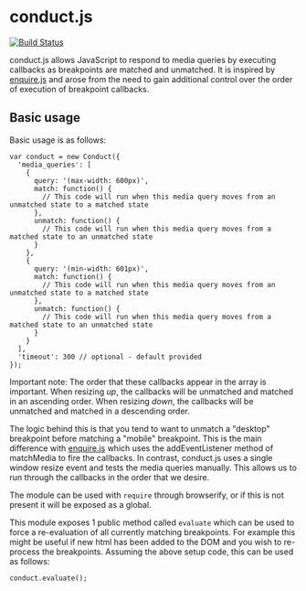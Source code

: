 conduct.js
==========
[![Build Status](https://travis-ci.org/cxpartners/conduct.js.svg)](https://travis-ci.org/cxpartners/conduct.js)

conduct.js allows JavaScript to respond to media queries by executing callbacks as breakpoints are matched and unmatched. It is inspired by [enquire.js](https://github.com/WickyNilliams/enquire.js/) and arose from the need to gain additional control over the order of execution of breakpoint callbacks.

Basic usage
-----------
Basic usage is as follows:

    var conduct = new Conduct({
      'media_queries': [
        {
          query: '(max-width: 600px)',
          match: function() {
            // This code will run when this media query moves from an unmatched state to a matched state
          },
          unmatch: function() {
            // This code will run when this media query moves from a matched state to an unmatched state
          }
        },
        {
          query: '(min-width: 601px)',
          match: function() {
            // This code will run when this media query moves from an unmatched state to a matched state
          },
          unmatch: function() {
            // This code will run when this media query moves from a matched state to an unmatched state
          }
        }
      ],
      'timeout': 300 // optional - default provided
    });

Important note: The order that these callbacks appear in the array is important. When resizing *up*, the callbacks will be unmatched and matched in an ascending order. When resizing *down*, the callbacks will be unmatched and matched in a descending order.

The logic behind this is that you tend to want to unmatch a "desktop" breakpoint before matching a "mobile" breakpoint. This is the main difference with [enquire.js](https://github.com/WickyNilliams/enquire.js/) which uses the addEventListener method of matchMedia to fire the callbacks. In contrast, conduct.js uses a single window resize event and tests the media queries manually. This allows us to run through the callbacks in the order that we desire.

The module can be used with `require` through browserify, or if this is not present it will be exposed as a global.

This module exposes 1 public method called `evaluate` which can be used to force a re-evaluation of all currently matching breakpoints. For example this might be useful if new html has been added to the DOM and you wish to re-process the breakpoints. Assuming the above setup code, this can be used as follows:

    conduct.evaluate();
